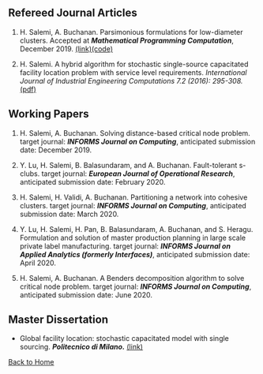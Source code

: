 ## Refereed Journal Articles

1. H. Salemi, A. Buchanan. Parsimonious formulations for low-diameter clusters. Accepted at ***Mathematical Programming Computation***, December 2019. [(link)](http://www.optimization-online.org/DB_HTML/2017/09/6196.html)[(code)](https://github.com/halisalemi/ParsimoniousKClub)

2. H. Salemi. A hybrid algorithm for stochastic single-source capacitated facility location problem
with service level requirements. *International Journal of Industrial Engineering Computations 7.2
(2016): 295-308.* [(pdf)](http://m.growingscience.com/ijiec/Vol7/IJIEC_2015_37.pdf)

## Working Papers
1. H. Salemi, A. Buchanan. Solving distance-based critical node problem. target journal: ***INFORMS Journal on Computing***, anticipated submission date: December 2019. 

2. Y. Lu, H. Salemi, B. Balasundaram, and A. Buchanan. Fault-tolerant s-clubs. target journal: ***European Journal of Operational Research***, anticipated submission date: February 2020.

3. H. Salemi, H. Validi, A. Buchanan. Partitioning a network into cohesive clusters. target journal: ***INFORMS Journal on Computing***, anticipated submission date: March 2020. 

4. Y. Lu, H. Salemi, H. Pan, B. Balasundaram, A. Buchanan, and S. Heragu. Formulation and solution of master production planning in large scale private label manufacturing. target journal: ***INFORMS Journal on Applied Analytics (formerly Interfaces)***, anticipated submission date: April 2020.

5. H. Salemi, A. Buchanan. A Benders decomposition algorithm to solve critical node problem. target journal: ***INFORMS Journal on Computing***, anticipated submission date: June 2020. 

## Master Dissertation 

- Global facility location: stochastic capacitated model with single sourcing. ***Politecnico di Milano.*** [(link)](https://www.politesi.polimi.it/handle/10589/108091)

[Back to Home](./README.md)
